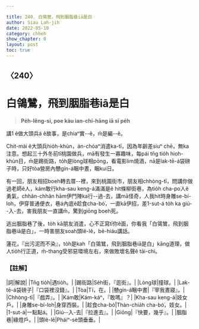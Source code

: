 ```yaml
---

title: 240. 白鴒鷥，飛到胭脂巷iā是白
author: Siau Lah-jih
date: 2022-05-10
category: chheh
show_chapter: 0
layout: post
toc: true
---
```

  
## 〈240〉
# 白鴒鷥，飛到胭脂巷iā是白
>**Pe̍h-lêng-si, poe kàu ian-chi-hāng iā sī pe̍h**

講1 ê做大頭兵á ê故事，是chiaⁿ實--ê，m̄是編--ê。

Chit-mái ê大頭兵hio̍h-khùn，án-chóaⁿ消遣ka-tī，因為年齡差siuⁿ chē，無ka注意。想起三十外冬前tī桃園做兵，mā有發生一寡趣味，每pái tn̄g tio̍h hioh-khùn日，m̄是踢街路，to̍h是lòng球相pōng，看電影lim燒酒，nā是lak-tē-á袋磅子時，只好tòa營房內戇gín-á睏中晝，睏kui日。

有一回，朋友相招boeh轉去厝--裡，來到桃園街市，朋友相chhòng-tī，問講你做過老師ê人，kám敢行kha-sau keng-á滿滿是ê hit條柳街巷，為tio̍h cha-po͘人ê勇氣，chhân-chhân hām伊鬥陣ka行--過-去，講mā怪奇，人我hit時身雕se-bí-loh，伊穿普通便衣，巷á內底ê趁食cha-bó͘，一直kā伊招，差1-sut-á to̍h ka giú--入-去，害我朋友一直講m̄，驚到giōng boeh死。

逃出胭脂巷了後，to̍h kā朋友消遣，心不正寫tī你ê面，你看我「白鴒鷥，飛到胭脂巷iā是白」，一時害朋友soah頭lê-lê，bē-hiáu講話。

蓮花，『出污泥而不染』，to̍h是kah「白鴒鷥，飛到胭脂巷iā是白」kāng道理，做人tio̍h行正道，m̄-thang受邪惡環境左右，來做敗壞名聲ê tāi-chì。


### 【註解】

|詞|解說|
|Tn̄g tio̍h|遇tio̍h。|
|踢街路|Se̍h街，『逛街』。|
|Lòng球|撞球。|
|Lak-tē-á袋磅子|『口袋裡沒錢』。|
|Tòa|Tī，在。|
|戇gín-á睏中晝|『宰我晝寢』。|
|Chhòng-tī|『戲弄』。|
|Kám敢|Kám-káⁿ，『敢嗎』？|
|Kha-sau keng-á|妓女戶。|
|身雕se-bí-loh|身穿西裝。|
|趁食cha-bó͘|Thàn-chia̍h cha-bó͘，妓女。|
|1-sut-á|一點點á。|
|Giú--入-去|『拉進去』。|
|Giōng|『快要，幾乎』。|
|胭脂巷|綠燈戶。|
|頭lê-lê|Pháiⁿ-sè頭垂垂。|